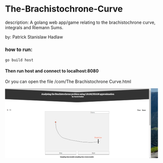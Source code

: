 # The-Brachistochrone-Curve
description: A golang web app/game relating to the brachistochrone curve, integrals and Riemann Sums.

by: Patrick Stanislaw Hadlaw

### how to run: 

```
go build host
```

#### Then run host and connect to localhost:8080

Or you can open the file /com/The Brachistochrone Curve.html

![Screenshot 1](https://raw.githubusercontent.com/patrickhadlaw/The-Brachistochrone-Curve/master/screenshot_1.png?raw=true "")
